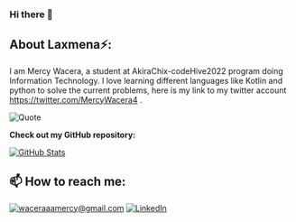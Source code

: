 ### Hi there 👋
<h2> About Laxmena⚡:</h2>

I am Mercy Wacera, a student at AkiraChix-codeHive2022 program doing Information Technology. I love learning different languages like Kotlin and python to solve the current problems, here is my link to my twitter account https://twitter.com/MercyWacera4 .

![Quote](https://github-readme-quotes.herokuapp.com/quote?font=Redressed)


__Check out my GitHub repository:__

<div>
  <p>
    <a href="https://github.com/WaceraMercyThird?tab=repositories">
      <img src="https://github-readme-stats.vercel.app/api/pin/?username=WaceraMercyThird&tab=repositories" alt="GitHub Stats" />
    </a>
  </p>
</div>

<h2>📫 How to reach me:</h2>

<a href="mailto:waceraaamercy@gmail.com">![waceraaamercy@gmail.com](https://img.shields.io/badge/Gmail-D14836?style=for-the-badge&logo=gmail&logoColor=white)</a> <a href="https://www.linkedin.com/in/mercy-wacera-206671233/">![LinkedIn](https://img.shields.io/badge/LinkedIn-0077B5?style=for-the-badge&logo=linkedin&logoColor=white)</a>









